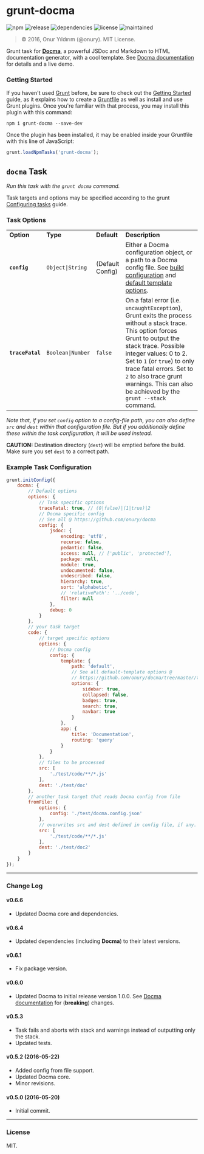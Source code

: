 # grunt-docma

![npm](https://img.shields.io/npm/v/grunt-docma.svg)
![release](https://img.shields.io/github/release/onury/grunt-docma.svg)
![dependencies](https://david-dm.org/onury/grunt-docma.svg)
![license](http://img.shields.io/npm/l/grunt-docma.svg)
![maintained](https://img.shields.io/maintenance/yes/2016.svg)

> © 2016, Onur Yıldırım (@onury). MIT License.

Grunt task for **[Docma][docma]**, a powerful JSDoc and Markdown to HTML documentation generator, with a cool template. See [Docma documentation][docma-doc] for details and a live demo.

### Getting Started

If you haven't used [Grunt](http://gruntjs.com/) before, be sure to check out the [Getting Started](http://gruntjs.com/getting-started) guide, as it explains how to create a [Gruntfile](http://gruntjs.com/sample-gruntfile) as well as install and use Grunt plugins. Once you're familiar with that process, you may install this plugin with this command:

```shell
npm i grunt-docma --save-dev
```

Once the plugin has been installed, it may be enabled inside your Gruntfile with this line of JavaScript:

```js
grunt.loadNpmTasks('grunt-docma');
```

## `docma` Task

_Run this task with the `grunt docma` command._  

Task targets and options may be specified according to the grunt [Configuring tasks](http://gruntjs.com/configuring-tasks) guide.

### Task Options

<table>
    <tr>
        <td><b>Option</b></td>
        <td><b>Type</b></td>
        <td><b>Default</b></td>
        <td><b>Description</b></td>
    </tr>
    <tr>
        <td><code><b>config</b></code></td>
        <td><code>Object|String</code></td>
        <td>(Default Config)</td>
        <td>
        Either a Docma configuration object, or a path to a Docma config file. See <a href="https://github.com/onury/docma#build-configuration">build configuration</a> and <a href="https://github.com/onury/docma/tree/master/templates/default#docma-default-template">default template options</a>.
        </td>
    </tr>
    <tr>
        <td><code><b>traceFatal</b></code></td>
        <td><code>Boolean|Number</code></td>
        <td><code>false</code></td>
        <td>
        On a fatal error (i.e. <code>uncaughtException</code>), Grunt exits the process without a stack trace. This option forces Grunt to output the stack trace. Possible integer values: 0 to 2. Set to <code>1</code> (or <code>true</code>) to only trace fatal errors. Set to <code>2</code> to also trace grunt warnings. This can also be achieved by the <code>grunt --stack</code> command.
        </td>
    </tr>
</table>

_Note that, if you set `config` option to a config-file path, you can also define `src` and `dest` within that configuration file. But if you additionally define these within the task configuration, it will be used instead._

**CAUTION:** Destination directory (`dest`) will be emptied before the build. Make sure you set `dest` to a correct path.

### Example Task Configuration
```js
grunt.initConfig({
    docma: {
        // Default options
        options: {
            // Task specific options
            traceFatal: true, // (0|false)|(1|true)|2
            // Docma specific config
            // See all @ https://github.com/onury/docma
            config: {
                jsdoc: {
                    encoding: 'utf8',
                    recurse: false,
                    pedantic: false,
                    access: null, // ['public', 'protected'],
                    package: null,
                    module: true,
                    undocumented: false,
                    undescribed: false,
                    hierarchy: true,
                    sort: 'alphabetic',
                    // 'relativePath': '../code',
                    filter: null
                },
                debug: 0
            }
        },
        // your task target
        code: {
            // target specific options
            options: {
                // Docma config
                config: {
                    template: {
                        path: 'default',
                        // See all default-template options @
                        // https://github.com/onury/docma/tree/master/templates/default
                        options: {
                            sidebar: true,
                            collapsed: false,
                            badges: true,
                            search: true,
                            navbar: true
                        }
                    },
                    app: {
                        title: 'Documentation',
                        routing: 'query'
                    }
                }
            },
            // files to be processed
            src: [
                './test/code/**/*.js'
            ],
            dest: './test/doc'
        },
        // another task target that reads Docma config from file
        fromFile: {
            options: {
                config: './test/docma.config.json'
            },
            // overwrites src and dest defined in config file, if any.
            src: [
                './test/code/**/*.js'
            ],
            dest: './test/doc2'
        }
    }
});
```

---

### Change Log

#### v0.6.6
- Updated Docma core and dependencies.

#### v0.6.4
- Updated dependencies (including **Docma**) to their latest versions.

#### v0.6.1
- Fix package version.

#### v0.6.0
- Updated Docma to initial release version 1.0.0. See [Docma documentation][docma-doc] for (**breaking**) changes.

#### v0.5.3
- Task fails and aborts with stack and warnings instead of outputting only the stack.
- Updated tests.

#### v0.5.2 (2016-05-22)
- Added config from file support.
- Updated Docma core.
- Minor revisions.

#### v0.5.0 (2016-05-20)
- Initial commit.

---

### License

MIT.

[docma]:https://github.com/onury/docma
[docma-doc]:https://onury.github.io/docma
